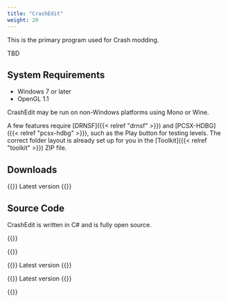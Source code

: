 ```yaml
---
title: "CrashEdit"
weight: 20
---
```

This is the primary program used for Crash modding.

<!--more-->

TBD

## System Requirements

* Windows 7 or later
* OpenGL 1.1

CrashEdit may be run on non-Windows platforms using Mono or Wine.

A few features require [DRNSF]({{< relref "drnsf" >}}) and [PCSX-HDBG]({{< relref "pcsx-hdbg" >}}), such as the Play button for testing levels. The correct folder layout is already set up for you in the [Toolkit]({{< relref "toolkit" >}}) ZIP file.

## Downloads

{{<card latestfile="builds.crashedit.cbhacks.com/appveyor" title="Windows or Mono (.zip)">}}
Latest version
{{</card>}}

## Source Code

CrashEdit is written in C# and is fully open source.

{{<cardset>}}

{{<card url="https://github.com/cbhacks/CrashEdit" title="GitHub" emblem="/img/GitHub-Mark-32px.png" />}}

{{<card url="https://github.com/cbhacks/CrashEdit/archive/master.zip" title="Source Code (.zip)">}}
Latest version
{{</card>}}

{{<card url="https://github.com/cbhacks/CrashEdit/archive/master.tar.gz" title="Source Code (.tar.gz)">}}
Latest version
{{</card>}}

{{</cardset>}}
